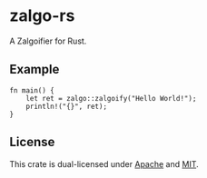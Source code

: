 # zalgo-rs
A Zalgoifier for Rust.

## Example
```
fn main() {
    let ret = zalgo::zalgoify("Hello World!");
    println!("{}", ret);
}
```

## License
This crate is dual-licensed under [Apache](./LICENSE-APACHE) and [MIT](LICENSE-MIT).